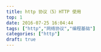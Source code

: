 ```yaml
---
title: http 协议（5）HTTP 使用
top: 1
date: 2016-07-25 16:04:44
tags: ["http","网络协议","编程基础"]
categories: ["http"]
draft: true
---
```




